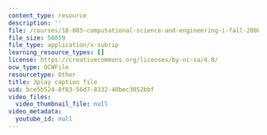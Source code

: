 ```yaml
---
content_type: resource
description: ''
file: /courses/18-085-computational-science-and-engineering-i-fall-2008/bce5b5248f8356d7833240bec3052bbf_PwKN0blvNkk.vtt
file_size: 56859
file_type: application/x-subrip
learning_resource_types: []
license: https://creativecommons.org/licenses/by-nc-sa/4.0/
ocw_type: OCWFile
resourcetype: Other
title: 3play caption file
uid: bce5b524-8f83-56d7-8332-40bec3052bbf
video_files:
  video_thumbnail_file: null
video_metadata:
  youtube_id: null
---
```

